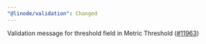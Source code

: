 ```yaml
---
"@linode/validation": Changed
---
```


Validation message for threshold field in Metric Threshold ([#11963](https://github.com/linode/manager/pull/11963))
